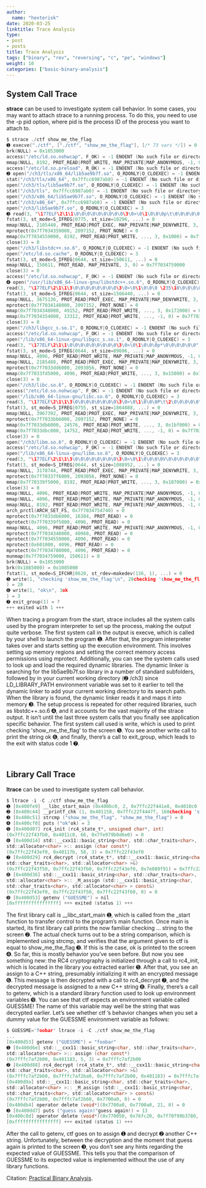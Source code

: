 ```yaml
---
author:
  name: "hexterisk"
date: 2020-03-25
linktitle: Trace Analysis
type:
- post
- posts
title: Trace Analysis
tags: ["binary", "rev", "reversing", "c", "pe", "windows"]
weight: 10
categories: ["basic-binary-analysis"]
---
```


## System Call Trace

**strace** can be used to investigate system call behavior. In some cases, you may want to attach strace to a running process. To do this, you need to use the -p pid option, where pid is the process ID of the process you want to attach to.

```c
$ strace ./ctf show_me_the_flag
➊ execve("./ctf", ["./ctf", "show_me_the_flag"], [/* 73 vars */]) = 0
brk(NULL) = 0x1053000
access("/etc/ld.so.nohwcap", F_OK) = -1 ENOENT (No such file or directory)
mmap(NULL, 8192, PROT_READ|PROT_WRITE, MAP_PRIVATE|MAP_ANONYMOUS, -1, 0) = 0x7f703477e000
access("/etc/ld.so.preload", R_OK) = -1 ENOENT (No such file or directory)
➋ open("/ch3/tls/x86_64/lib5ae9b7f.so", O_RDONLY|O_CLOEXEC) = -1 ENOENT (No such file or ...)
stat("/ch3/tls/x86_64", 0x7ffcc6987ab0) = -1 ENOENT (No such file or directory)
open("/ch3/tls/lib5ae9b7f.so", O_RDONLY|O_CLOEXEC) = -1 ENOENT (No such file or directory)
stat("/ch3/tls", 0x7ffcc6987ab0) = -1 ENOENT (No such file or directory)
open("/ch3/x86_64/lib5ae9b7f.so", O_RDONLY|O_CLOEXEC) = -1 ENOENT (No such file or directory)
stat("/ch3/x86_64", 0x7ffcc6987ab0) = -1 ENOENT (No such file or directory)
open("/ch3/lib5ae9b7f.so", O_RDONLY|O_CLOEXEC) = 3
➌ read(3, "\177ELF\2\1\1\0\0\0\0\0\0\0\0\0\3\0>\0\1\0\0\0p\t\0\0\0\0\0\0"..., 832) = 832
fstat(3, st_mode=S_IFREG|0775, st_size=10296, ...) = 0
mmap(NULL, 2105440, PROT_READ|PROT_EXEC, MAP_PRIVATE|MAP_DENYWRITE, 3, 0) = 0x7f7034358000
mprotect(0x7f7034359000, 2097152, PROT_NONE) = 0
mmap(0x7f7034559000, 8192, PROT_READ|PROT_WRITE, ..., 3, 0x1000) = 0x7f7034559000
close(3) = 0
open("/ch3/libstdc++.so.6", O_RDONLY|O_CLOEXEC) = -1 ENOENT (No such file or directory)
open("/etc/ld.so.cache", O_RDONLY|O_CLOEXEC) = 3
fstat(3, st_mode=S_IFREG|0644, st_size=150611, ...) = 0
mmap(NULL, 150611, PROT_READ, MAP_PRIVATE, 3, 0) = 0x7f7034759000
close(3) = 0
access("/etc/ld.so.nohwcap", F_OK) = -1 ENOENT (No such file or directory)
➍ open("/usr/lib/x86_64-linux-gnu/libstdc++.so.6", O_RDONLY|O_CLOEXEC) = 3
read(3, "\177ELF\2\1\1\3\0\0\0\0\0\0\0\0\3\0>\0\1\0\0\0 \235\10\0\0\0\0\0"..., 832) = 832
fstat(3, st_mode=S_IFREG|0644, st_size=1566440, ...) = 0
mmap(NULL, 3675136, PROT_READ|PROT_EXEC, MAP_PRIVATE|MAP_DENYWRITE, 3, 0) = 0x7f7033fd6000
mprotect(0x7f7034148000, 2097152, PROT_NONE) = 0
mmap(0x7f7034348000, 49152, PROT_READ|PROT_WRITE, ..., 3, 0x172000) = 0x7f7034348000
mmap(0x7f7034354000, 13312, PROT_READ|PROT_WRITE, ..., -1, 0) = 0x7f7034354000
close(3) = 0
open("/ch3/libgcc_s.so.1", O_RDONLY|O_CLOEXEC) = -1 ENOENT (No such file or directory)
access("/etc/ld.so.nohwcap", F_OK) = -1 ENOENT (No such file or directory)
open("/lib/x86_64-linux-gnu/libgcc_s.so.1", O_RDONLY|O_CLOEXEC) = 3
read(3, "\177ELF\2\1\1\0\0\0\0\0\0\0\0\0\3\0>\0\1\0\0\0p*\0\0\0\0\0\0"..., 832) = 832
fstat(3, st_mode=S_IFREG|0644, st_size=89696, ...) = 0
mmap(NULL, 4096, PROT_READ|PROT_WRITE, MAP_PRIVATE|MAP_ANONYMOUS, -1, 0) = 0x7f7034758000
mmap(NULL, 2185488, PROT_READ|PROT_EXEC, MAP_PRIVATE|MAP_DENYWRITE, 3, 0) = 0x7f7033dc0000
mprotect(0x7f7033dd6000, 2093056, PROT_NONE) = 0
mmap(0x7f7033fd5000, 4096, PROT_READ|PROT_WRITE, ..., 3, 0x15000) = 0x7f7033fd5000
close(3) = 0
open("/ch3/libc.so.6", O_RDONLY|O_CLOEXEC) = -1 ENOENT (No such file or directory)
access("/etc/ld.so.nohwcap", F_OK) = -1 ENOENT (No such file or directory)
open("/lib/x86_64-linux-gnu/libc.so.6", O_RDONLY|O_CLOEXEC) = 3
read(3, "\177ELF\2\1\1\3\0\0\0\0\0\0\0\0\3\0>\0\1\0\0\0P\t\2\0\0\0\0\0"..., 832) = 832
fstat(3, st_mode=S_IFREG|0755, st_size=1864888, ...) = 0
mmap(NULL, 3967392, PROT_READ|PROT_EXEC, MAP_PRIVATE|MAP_DENYWRITE, 3, 0) = 0x7f70339f7000
mprotect(0x7f7033bb6000, 2097152, PROT_NONE) = 0
mmap(0x7f7033db6000, 24576, PROT_READ|PROT_WRITE, ..., 3, 0x1bf000) = 0x7f7033db6000
mmap(0x7f7033dbc000, 14752, PROT_READ|PROT_WRITE, ..., -1, 0) = 0x7f7033dbc000
close(3) = 0
open("/ch3/libm.so.6", O_RDONLY|O_CLOEXEC) = -1 ENOENT (No such file or directory)
access("/etc/ld.so.nohwcap", F_OK) = -1 ENOENT (No such file or directory)
open("/lib/x86_64-linux-gnu/libm.so.6", O_RDONLY|O_CLOEXEC) = 3
read(3, "\177ELF\2\1\1\3\0\0\0\0\0\0\0\0\3\0>\0\1\0\0\0\0V\0\0\0\0\0\0"..., 832) = 832
fstat(3, st_mode=S_IFREG|0644, st_size=1088952, ...) = 0
mmap(NULL, 3178744, PROT_READ|PROT_EXEC, MAP_PRIVATE|MAP_DENYWRITE, 3, 0) = 0x7f70336ee000
mprotect(0x7f70337f6000, 2093056, PROT_NONE) = 0
mmap(0x7f70339f5000, 8192, PROT_READ|PROT_WRITE, ..., 3, 0x107000) = 0x7f70339f5000
close(3) = 0
mmap(NULL, 4096, PROT_READ|PROT_WRITE, MAP_PRIVATE|MAP_ANONYMOUS, -1, 0) = 0x7f7034757000
mmap(NULL, 4096, PROT_READ|PROT_WRITE, MAP_PRIVATE|MAP_ANONYMOUS, -1, 0) = 0x7f7034756000
mmap(NULL, 8192, PROT_READ|PROT_WRITE, MAP_PRIVATE|MAP_ANONYMOUS, -1, 0) = 0x7f7034754000
arch_prctl(ARCH_SET_FS, 0x7f7034754740) = 0
mprotect(0x7f7033db6000, 16384, PROT_READ) = 0
mprotect(0x7f70339f5000, 4096, PROT_READ) = 0
mmap(NULL, 4096, PROT_READ|PROT_WRITE, MAP_PRIVATE|MAP_ANONYMOUS, -1, 0) = 0x7f7034753000
mprotect(0x7f7034348000, 40960, PROT_READ) = 0
mprotect(0x7f7034559000, 4096, PROT_READ) = 0
mprotect(0x601000, 4096, PROT_READ) = 0
mprotect(0x7f7034780000, 4096, PROT_READ) = 0
munmap(0x7f7034759000, 150611) = 0
brk(NULL) = 0x1053000
brk(0x1085000) = 0x1085000
fstat(1, st_mode=S_IFCHR|0620, st_rdev=makedev(136, 1), ...) = 0
➎ write(1, "checking 'show_me_the_flag'\n", 28checking 'show_me_the_flag'
) = 28
➏ write(1, "ok\n", 3ok
) = 3
➐ exit_group(1) = ?
+++ exited with 1 +++
```

When tracing a program from the start, strace includes all the system calls used by the program interpreter to set up the process, making the output quite verbose. The first system call in the output is execve, which is called by your shell to launch the program ➊. After that, the program interpreter takes over and starts setting up the execution environment. This involves setting up memory regions and setting the correct memory access permissions using mprotect. Additionally, you can see the system calls used to look up and load the required dynamic libraries. The dynamic linker is searching for the lib5ae9b7f.so library in a number of standard subfolders, followed by in your current working directory (➋ /ch3) since LD\_LIBRARY\_PATH environment variable was set to it earlier to tell the dynamic linker to add your current working directory to its search path. When the library is found, the dynamic linker reads it and maps it into memory ➌. The setup process is repeated for other required libraries, such as libstdc++.so.6 ➍, and it accounts for the vast majority of the strace output. It isn’t until the last three system calls that you finally see application specific behavior. The first system call used is write, which is used to print checking 'show\_me\_the\_flag' to the screen ➎. You see another write call to print the string ok ➏, and finally, there’s a call to exit\_group, which leads to the exit with status code 1 ➐.

&nbsp;

## Library Call Trace

**ltrace** can be used to investigate system call behavior.

```c
$ ltrace -i -C ./ctf show_me_the_flag
➊ [0x400fe9] __libc_start_main (0x400bc0, 2, 0x7ffc22f441e8, 0x4010c0 <unfinished ...>
➋ [0x400c44] __printf_chk (1, 0x401158, 0x7ffc22f4447f, 160checking 'show_me_the_flag') = 28
➌ [0x400c51] strcmp ("show_me_the_flag", "show_me_the_flag") = 0
➍ [0x400cf0] puts ("ok"ok) = 3
➎ [0x400d07] rc4_init (rc4_state_t*, unsigned char*, int)
(0x7ffc22f43fb0, 0x4011c0, 66, 0x7fe979b0d6e0) = 0
➏ [0x400d14] std::__cxx11::basic_string<char, std::char_traits<char>,
std::allocator<char> >:: assign (char const*)
(0x7ffc22f43ef0, 0x40117b, 58, 3) = 0x7ffc22f43ef0
➐ [0x400d29] rc4_decrypt (rc4_state_t*, std::__cxx11::basic_string<char,
std::char_traits<char>, std::allocator<char> >&)
(0x7ffc22f43f50, 0x7ffc22f43fb0, 0x7ffc22f43ef0, 0x7e889f91) = 0x7ffc22f43f50
➑ [0x400d36] std::__cxx11::basic_string<char, std::char_traits<char>,
std::allocator<char> >:: _M_assign (std::__cxx11::basic_string<char,
std::char_traits<char>, std::allocator<char> > const&)
(0x7ffc22f43ef0, 0x7ffc22f43f50, 0x7ffc22f43f60, 0) = 0
➒ [0x400d53] getenv ("GUESSME") = nil
[0xffffffffffffffff] +++ exited (status 1) +++
```

The first library call is \_\_libc\_start\_main ➊, which is called from the \_start function to transfer control to the program’s main function. Once main is started, its first library call prints the now familiar checking ... string to the screen ➋. The actual check turns out to be a string comparison, which is implemented using strcmp, and verifies that the argument given to ctf is equal to show\_me\_the\_flag ➌. If this is the case, ok is printed to the screen ➍. So far, this is mostly behavior you’ve seen before. But now you see something new: the RC4 cryptography is initialized through a call to rc4\_init, which is located in the library you extracted earlier ➎. After that, you see an assign to a C++ string, presumably initializing it with an encrypted message ➏. This message is then decrypted with a call to rc4\_decrypt ➐, and the decrypted message is assigned to a new C++ string ➑. Finally, there’s a call to getenv, which is a standard library function used to look up environment variables ➒. You can see that ctf expects an environment variable called GUESSME! The name of this variable may well be the string that was decrypted earlier. Let’s see whether ctf ’s behavior changes when you set a dummy value for the GUESSME environment variable as follows:

```c
$ GUESSME='foobar' ltrace -i -C ./ctf show_me_the_flag
...
[0x400d53] getenv ("GUESSME") = "foobar"
➊ [0x400d6e] std::__cxx11::basic_string<char, std::char_traits<char>,
std::allocator<char> >:: assign (char const*)
(0x7fffc7af2b00, 0x401183, 5, 3) = 0x7fffc7af2b00
➋ [0x400d88] rc4_decrypt (rc4_state_t*, std::__cxx11::basic_string<char,
std::char_traits<char>, std::allocator<char> >&)
(0x7fffc7af2b60, 0x7fffc7af2ba0, 0x7fffc7af2b00, 0x401183) = 0x7fffc7af2b60
[0x400d9a] std::__cxx11::basic_string<char, std::char_traits<char>,
std::allocator<char> >:: _M_assign (std::__cxx11::basic_string<char,
std::char_traits<char>, std::allocator<char> > const&)
(0x7fffc7af2b00, 0x7fffc7af2b60, 0x7700a0, 0) = 0
[0x400db4] operator delete (void*)(0x7700a0, 0x7700a0, 21, 0) = 0
➌ [0x400dd7] puts ("guess again!"guess again!) = 13
[0x400c8d] operator delete (void*)(0x770050, 0x76fc20, 0x7f70f99b3780, 0x7f70f96e46e0) = 0
[0xffffffffffffffff] +++ exited (status 1) +++
```

After the call to getenv, ctf goes on to assign ➊ and decrypt ➋ another C++ string. Unfortunately, between the decryption and the moment that guess again is printed to the screen ➌, you don’t see any hints regarding the expected value of GUESSME. This tells you that the comparison of GUESSME to its expected value is implemented without the use of any library functions.

Citation: [Practical Binary Analysis](https://nostarch.com/binaryanalysis).